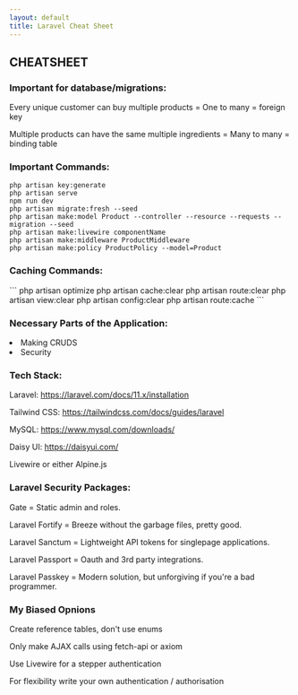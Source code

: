 ```yaml
---
layout: default
title: Laravel Cheat Sheet
---
```


<h2>CHEATSHEET</h2>
<h3>Important for database/migrations:</h3>
<p>Every unique customer can buy multiple products = One to many = foreign key</p>
<p>Multiple products can have the same multiple ingredients = Many to many = binding table</p>

<h3>Important Commands:</h3>

```
php artisan key:generate
php artisan serve
npm run dev
php artisan migrate:fresh --seed
php artisan make:model Product --controller --resource --requests --migration --seed
php artisan make:livewire componentName
php artisan make:middleware ProductMiddleware
php artisan make:policy ProductPolicy --model=Product
```

<h3>Caching Commands:</h3>
```
php artisan optimize
php artisan cache:clear
php artisan route:clear
php artisan view:clear
php artisan config:clear
php artisan route:cache
```

<h3>Necessary Parts of the Application:</h3>
<li>Making CRUDS</li>
<li>Security</li>

<h3>Tech Stack:</h3>
<p>Laravel: <a href="https://laravel.com/docs/11.x/installation">https://laravel.com/docs/11.x/installation</a></p>
<p>Tailwind CSS: <a href="https://tailwindcss.com/docs/guides/laravel">https://tailwindcss.com/docs/guides/laravel</a></p>
<p>MySQL: <a href="https://www.mysql.com/downloads/">https://www.mysql.com/downloads/</a></p>
<p>Daisy UI: <a href="https://daisyui.com/">https://daisyui.com/</a></p>
<p>Livewire or either Alpine.js</p>

<h3>Laravel Security Packages:</h3>
<p>Gate = Static admin and roles.</p>
<p>Laravel Fortify = Breeze without the garbage files, pretty good.</p>
<p>Laravel Sanctum = Lightweight API tokens for singlepage applications.</p>
<p>Laravel Passport = Oauth and 3rd party integrations.</p>
<p>Laravel Passkey = Modern solution, but unforgiving if you're a bad programmer.</p>

<h3>My Biased Opnions</h3>
<p>Create reference tables, don't use enums</p>
<p>Only make AJAX calls using fetch-api or axiom</p>
<p>Use Livewire for a stepper authentication</p>
<p>For flexibility write your own authentication / authorisation</p>

<!-- <button href="/views/laravel/quick_start">Back</button>-->
<!-- <button href="/views/laravel/quick_start">Next</button> -->
